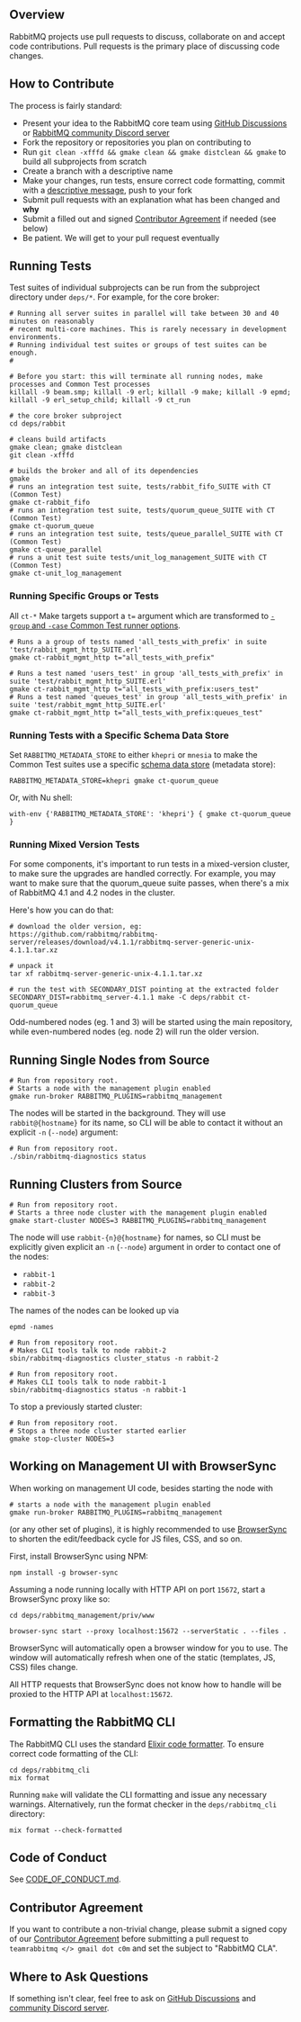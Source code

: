 ## Overview

RabbitMQ projects use pull requests to discuss, collaborate on and accept code contributions.
Pull requests is the primary place of discussing code changes.

## How to Contribute

The process is fairly standard:

 * Present your idea to the RabbitMQ core team using [GitHub Discussions](https://github.com/rabbitmq/rabbitmq-server/discussions) or [RabbitMQ community Discord server](https://rabbitmq.com/discord)
 * Fork the repository or repositories you plan on contributing to
 * Run `git clean -xfffd && gmake clean && gmake distclean && gmake` to build all subprojects from scratch
 * Create a branch with a descriptive name
 * Make your changes, run tests, ensure correct code formatting, commit with a [descriptive message](https://tbaggery.com/2008/04/19/a-note-about-git-commit-messages.html), push to your fork
 * Submit pull requests with an explanation what has been changed and **why**
 * Submit a filled out and signed [Contributor Agreement](https://github.com/rabbitmq/cla) if needed (see below)
 * Be patient. We will get to your pull request eventually


## Running Tests

Test suites of individual subprojects can be run from the subproject directory under
`deps/*`. For example, for the core broker:

``` shell
# Running all server suites in parallel will take between 30 and 40 minutes on reasonably
# recent multi-core machines. This is rarely necessary in development environments.
# Running individual test suites or groups of test suites can be enough.
#

# Before you start: this will terminate all running nodes, make processes and Common Test processes
killall -9 beam.smp; killall -9 erl; killall -9 make; killall -9 epmd; killall -9 erl_setup_child; killall -9 ct_run

# the core broker subproject
cd deps/rabbit

# cleans build artifacts
gmake clean; gmake distclean
git clean -xfffd

# builds the broker and all of its dependencies
gmake
# runs an integration test suite, tests/rabbit_fifo_SUITE with CT (Common Test)
gmake ct-rabbit_fifo
# runs an integration test suite, tests/quorum_queue_SUITE with CT (Common Test)
gmake ct-quorum_queue
# runs an integration test suite, tests/queue_parallel_SUITE with CT (Common Test)
gmake ct-queue_parallel
# runs a unit test suite tests/unit_log_management_SUITE with CT (Common Test)
gmake ct-unit_log_management
```

### Running Specific Groups or Tests

All `ct-*` Make targets support a `t=` argument which are transformed to [`-group` and `-case` Common Test runner options](https://www.erlang.org/doc/apps/common_test/run_test_chapter.html).

``` shell
# Runs a a group of tests named 'all_tests_with_prefix' in suite 'test/rabbit_mgmt_http_SUITE.erl'
gmake ct-rabbit_mgmt_http t="all_tests_with_prefix"

# Runs a test named 'users_test' in group 'all_tests_with_prefix' in suite 'test/rabbit_mgmt_http_SUITE.erl'
gmake ct-rabbit_mgmt_http t="all_tests_with_prefix:users_test"
# Runs a test named 'queues_test' in group 'all_tests_with_prefix' in suite 'test/rabbit_mgmt_http_SUITE.erl'
gmake ct-rabbit_mgmt_http t="all_tests_with_prefix:queues_test"
```

### Running Tests with a Specific Schema Data Store

Set `RABBITMQ_METADATA_STORE` to either `khepri` or `mnesia` to make the Common Test suites
use a specific [schema data store]() (metadata store):

``` shell
RABBITMQ_METADATA_STORE=khepri gmake ct-quorum_queue
```

Or, with Nu shell:

```nu
with-env {'RABBITMQ_METADATA_STORE': 'khepri'} { gmake ct-quorum_queue }
```

### Running Mixed Version Tests

For some components, it's important to run tests in a mixed-version cluster, to make sure the upgrades
are handled correctly. For example, you may want to make sure that the quorum_queue suite passes, when
there's a mix of RabbitMQ 4.1 and 4.2 nodes in the cluster.

Here's how you can do that:

```shell
# download the older version, eg:
https://github.com/rabbitmq/rabbitmq-server/releases/download/v4.1.1/rabbitmq-server-generic-unix-4.1.1.tar.xz

# unpack it
tar xf rabbitmq-server-generic-unix-4.1.1.tar.xz

# run the test with SECONDARY_DIST pointing at the extracted folder
SECONDARY_DIST=rabbitmq_server-4.1.1 make -C deps/rabbit ct-quorum_queue
```

Odd-numbered nodes (eg. 1 and 3) will be started using the main repository, while even-numbered nodes (eg. node 2)
will run the older version.

## Running Single Nodes from Source

``` shell
# Run from repository root.
# Starts a node with the management plugin enabled
gmake run-broker RABBITMQ_PLUGINS=rabbitmq_management
```

The nodes will be started in the background. They will use `rabbit@{hostname}` for its name, so CLI will be able to contact
it without an explicit `-n` (`--node`) argument:

```shell
# Run from repository root.
./sbin/rabbitmq-diagnostics status
```

## Running Clusters from Source

``` shell
# Run from repository root.
# Starts a three node cluster with the management plugin enabled
gmake start-cluster NODES=3 RABBITMQ_PLUGINS=rabbitmq_management
```

The node will use `rabbit-{n}@{hostname}` for names, so CLI must
be explicitly given explicit an `-n` (`--node`) argument in order to
contact one of the nodes:

 * `rabbit-1`
 * `rabbit-2`
 * `rabbit-3`

The names of the nodes can be looked up via

``` shell
epmd -names
```

``` shell
# Run from repository root.
# Makes CLI tools talk to node rabbit-2
sbin/rabbitmq-diagnostics cluster_status -n rabbit-2

# Run from repository root.
# Makes CLI tools talk to node rabbit-1
sbin/rabbitmq-diagnostics status -n rabbit-1
```

To stop a previously started cluster:

``` shell
# Run from repository root.
# Stops a three node cluster started earlier
gmake stop-cluster NODES=3
```


## Working on Management UI with BrowserSync

When working on management UI code, besides starting the node with

``` shell
# starts a node with the management plugin enabled
gmake run-broker RABBITMQ_PLUGINS=rabbitmq_management
```

(or any other set of plugins), it is highly recommended to use [BrowserSync](https://browsersync.io/#install)
to shorten the edit/feedback cycle for JS files, CSS, and so on.

First, install BrowserSync using NPM:

``` shell
npm install -g browser-sync
```

Assuming a node running locally with HTTP API on port `15672`, start
a BrowserSync proxy like so:

``` shell
cd deps/rabbitmq_management/priv/www

browser-sync start --proxy localhost:15672 --serverStatic . --files .
```

BrowserSync will automatically open a browser window for you to use. The window
will automatically refresh when one of the static (templates, JS, CSS) files change.

All HTTP requests that BrowserSync does not know how to handle will be proxied to
the HTTP API at `localhost:15672`.


## Formatting the RabbitMQ CLI

The RabbitMQ CLI uses the standard [Elixir code formatter](https://hexdocs.pm/mix/main/Mix.Tasks.Format.html). To ensure correct code formatting of the CLI:

```
cd deps/rabbitmq_cli
mix format
```

Running `make` will validate the CLI formatting and issue any necessary warnings. Alternatively, run the format checker in the `deps/rabbitmq_cli` directory:

```
mix format --check-formatted
```

## Code of Conduct

See [CODE_OF_CONDUCT.md](./CODE_OF_CONDUCT.md).

## Contributor Agreement

If you want to contribute a non-trivial change, please submit a signed copy of our
[Contributor Agreement](https://github.com/rabbitmq/cla) before submitting
a pull request to `teamrabbitmq </> gmail dot c0m` and set the subject to "RabbitMQ CLA".

## Where to Ask Questions

If something isn't clear, feel free to ask on [GitHub Discussions](https://github.com/rabbitmq/rabbitmq-server/discussions)
and [community Discord server](https://rabbitmq.com/discord).
